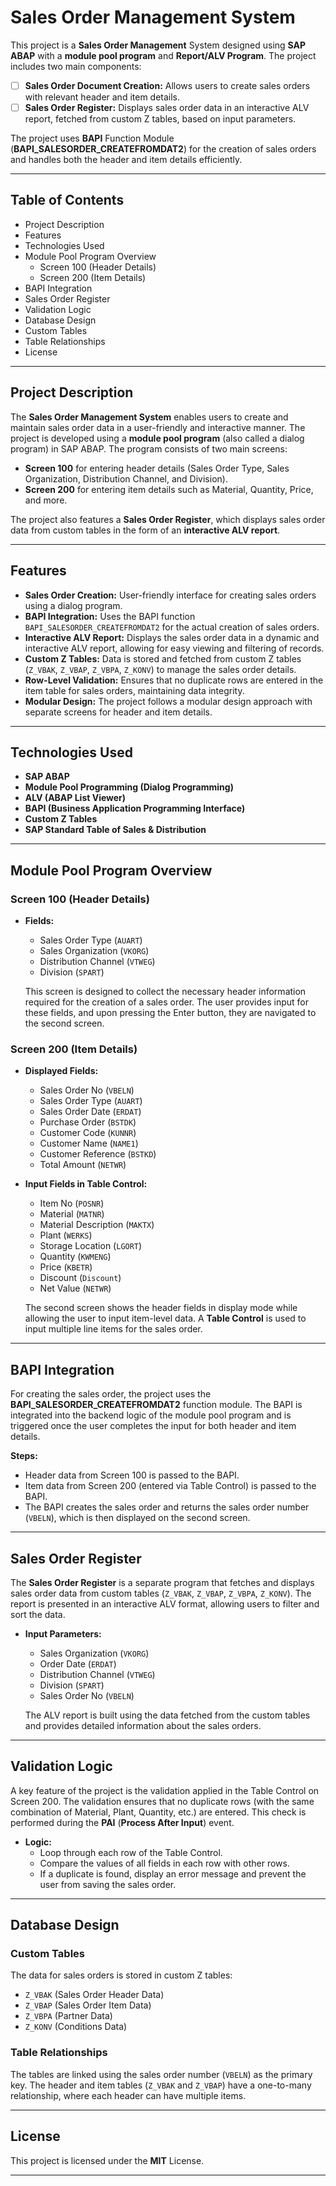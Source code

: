 # Sales Order Management System

This project is a **Sales Order Management** System designed using **SAP ABAP** with a **module pool program** and **Report/ALV Program**. The project includes two main components:

- [ ] **Sales Order Document Creation:** Allows users to create sales orders with relevant header and item details.
- [ ] **Sales Order Register:** Displays sales order data in an interactive ALV report, fetched from custom Z tables, based on input parameters.

The project uses **BAPI** Function Module (**BAPI_SALESORDER_CREATEFROMDAT2**) for the creation of sales orders and handles both the header and item details efficiently.

---

## Table of Contents

- Project Description
- Features
- Technologies Used
- Module Pool Program Overview
   - Screen 100 (Header Details)
   - Screen 200 (Item Details)
- BAPI Integration
- Sales Order Register
- Validation Logic
- Database Design
- Custom Tables
- Table Relationships
- License

---

## Project Description

The **Sales Order Management System** enables users to create and maintain sales order data in a user-friendly and interactive manner. The project is developed using a **module pool program** (also called a dialog program) in SAP ABAP. The program consists of two main screens:

- **Screen 100** for entering header details (Sales Order Type, Sales Organization, Distribution Channel, and Division).
- **Screen 200** for entering item details such as Material, Quantity, Price, and more.

The project also features a **Sales Order Register**, which displays sales order data from custom tables in the form of an **interactive ALV report**.

---

## Features

- **Sales Order Creation:** User-friendly interface for creating sales orders using a dialog program.
- **BAPI Integration:** Uses the BAPI function `BAPI_SALESORDER_CREATEFROMDAT2` for the actual creation of sales orders.
- **Interactive ALV Report:** Displays the sales order data in a dynamic and interactive ALV report, allowing for easy viewing and filtering of records.
- **Custom Z Tables:** Data is stored and fetched from custom Z tables (`Z_VBAK`, `Z_VBAP`, `Z_VBPA`, `Z_KONV`) to manage the sales order details.
- **Row-Level Validation:** Ensures that no duplicate rows are entered in the item table for sales orders, maintaining data integrity.
- **Modular Design:** The project follows a modular design approach with separate screens for header and item details.

---

## Technologies Used

- **SAP ABAP**
- **Module Pool Programming (Dialog Programming)**
- **ALV (ABAP List Viewer)**
- **BAPI (Business Application Programming Interface)**
- **Custom Z Tables**
- **SAP Standard Table of Sales & Distribution**

---

## Module Pool Program Overview

### Screen 100 (Header Details)
- **Fields:**
   - Sales Order Type (`AUART`)
   - Sales Organization (`VKORG`)
   - Distribution Channel (`VTWEG`)
   - Division (`SPART`)

   This screen is designed to collect the necessary header information required for the creation of a sales order. The user provides input for these fields, and upon pressing the Enter button, they are navigated to the second screen.

### Screen 200 (Item Details)

- **Displayed Fields:**
   - Sales Order No (`VBELN`)
   - Sales Order Type (`AUART`)
   - Sales Order Date (`ERDAT`)
   - Purchase Order (`BSTDK`)
   - Customer Code (`KUNNR`)
   - Customer Name (`NAME1`)
   - Customer Reference (`BSTKD`)
   - Total Amount (`NETWR`)

- **Input Fields in Table Control:**
   - Item No (`POSNR`)
   - Material (`MATNR`)
   - Material Description (`MAKTX`)
   - Plant (`WERKS`)
   - Storage Location (`LGORT`)
   - Quantity (`KWMENG`)
   - Price (`KBETR`)
   - Discount (`Discount`)
   - Net Value (`NETWR`)

   The second screen shows the header fields in display mode while allowing the user to input item-level data. A **Table Control** is used to input multiple line items for the sales order.

--- 

## BAPI Integration

For creating the sales order, the project uses the **BAPI_SALESORDER_CREATEFROMDAT2** function module. The BAPI is integrated into the backend logic of the module pool program and is triggered once the user completes the input for both header and item details.

**Steps:**
- Header data from Screen 100 is passed to the BAPI.
- Item data from Screen 200 (entered via Table Control) is passed to the BAPI.
- The BAPI creates the sales order and returns the sales order number (`VBELN`), which is then displayed on the second screen.

---

## Sales Order Register

The **Sales Order Register** is a separate program that fetches and displays sales order data from custom tables (`Z_VBAK`, `Z_VBAP`, `Z_VBPA`, `Z_KONV`). The report is presented in an interactive ALV format, allowing users to filter and sort the data.

- **Input Parameters:**
   - Sales Organization (`VKORG`)
   - Order Date (`ERDAT`)
   - Distribution Channel (`VTWEG`)
   - Division (`SPART`)
   - Sales Order No (`VBELN`)

   The ALV report is built using the data fetched from the custom tables and provides detailed information about the sales orders.

--- 

## Validation Logic

A key feature of the project is the validation applied in the Table Control on Screen 200. The validation ensures that no duplicate rows (with the same combination of Material, Plant, Quantity, etc.) are entered. This check is performed during the **PAI** (**Process After Input**) event.

- **Logic:**
   - Loop through each row of the Table Control.
   - Compare the values of all fields in each row with other rows.
   - If a duplicate is found, display an error message and prevent the user from saving the sales order.

---

## Database Design

### Custom Tables

The data for sales orders is stored in custom Z tables:

- `Z_VBAK` (Sales Order Header Data)
- `Z_VBAP` (Sales Order Item Data)
- `Z_VBPA` (Partner Data)
- `Z_KONV` (Conditions Data)

### Table Relationships

The tables are linked using the sales order number (`VBELN`) as the primary key. The header and item tables (`Z_VBAK` and `Z_VBAP`) have a one-to-many relationship, where each header can have multiple items.

---

## License

This project is licensed under the **MIT** License.

---

